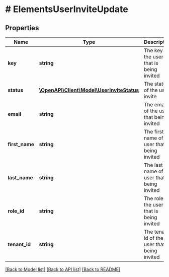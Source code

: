 # # ElementsUserInviteUpdate

## Properties

Name | Type | Description | Notes
------------ | ------------- | ------------- | -------------
**key** | **string** | The key of the user that is being invited |
**status** | [**\OpenAPI\Client\Model\UserInviteStatus**](UserInviteStatus.md) | The status of the user invite |
**email** | **string** | The email of the user that being invited |
**first_name** | **string** | The first name of the user that is being invited |
**last_name** | **string** | The last name of the user that is being invited |
**role_id** | **string** | The role of the user that is being invited |
**tenant_id** | **string** | The tenant id of the user that is being invited |

[[Back to Model list]](../../README.md#models) [[Back to API list]](../../README.md#endpoints) [[Back to README]](../../README.md)
